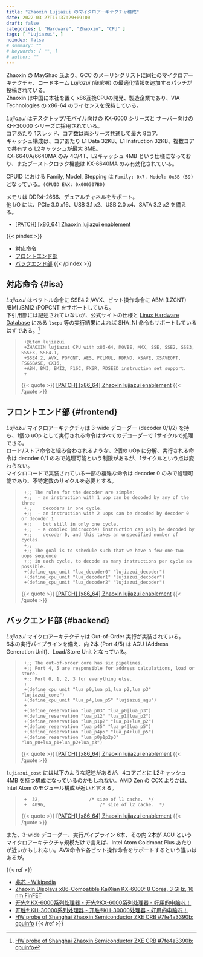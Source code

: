```yaml
---
title: "Zhaoxin Lujiazui のマイクロアーキテクチャ構成"
date: 2022-03-27T17:37:29+09:00
draft: false
categories: [ "Hardware", "Zhaoxin", "CPU" ]
tags: [ "Lujiazui", ]
noindex: false
# summary: ""
# keywords: [ "", ]
# author: ""
---
```


Zhaoxin の MayShao 氏より、GCC のメーリングリストに同社のマイクロアーキテクチャ、コードネーム *Lujiazui (陆家嘴)* の最適化情報を追加するパッチが投稿されている。  
Zhaoxin は中国に本社を置く x86互換CPUの開発、製造企業であり、VIA Technologies の x86-64 のライセンスを保持している。  

*Lujiazui* はデスクトップ/モバイル向けの KX-6000 シリーズと サーバー向けの KH-30000 シリーズに採用されている。  
コアあたり 1スレッド、コア数は両シリーズ共通して最大 8コア。  
キャッシュ構成は、コアあたり L1 Data 32KB、L1 Instruction 32KB、複数コアで共有する L2キャッシュが最大 8MB。  
KX-6640A/6640MA のみ 4C/4T、L2キャッシュ 4MB という仕様になっており、またブーストクロック機能は KX-6640MA のみ有効化されている。  

CPUID における Family, Model, Stepping は `Family: 0x7, Model: 0x3B (59)` となっている。`(CPUID EAX: 0x000307B0)`  

メモリは DDR4-2666、デュアルチャネルをサポート。  
他 I/O には、PCIe 3.0 x16、USB 3.1 x2、USB 2.0 x4、SATA 3.2 x2 を備える。  

* [[PATCH] [x86_64] Zhaoxin lujiazui enablement](https://gcc.gnu.org/pipermail/gcc-patches/2022-March/592269.html)

{{< pindex >}}
 * [対応命令](#isa)
 * [フロントエンド部](#frontend)
 * [バックエンド部](#backend)
{{< /pindex >}}

## 対応命令 {#isa}

*Lujiazui* はベクトル命令に SSE4.2 /AVX、ビット操作命令に ABM (LZCNT) /BMI /BMI2 /POPCNT をサポートしている。  
下引用部には記述されていないが、公式サイトの仕様と [Linux Hardware Database](https://linux-hardware.org/) にある `lscpu` 等の実行結果によれば SHA_NI 命令もサポートしているはずである。[^db]  

 > 		+@item lujiazui
 > 		+ZHAOXIN lujiazui CPU with x86-64, MOVBE, MMX, SSE, SSE2, SSE3, SSSE3, SSE4.1,
 > 		+SSE4.2, AVX, POPCNT, AES, PCLMUL, RDRND, XSAVE, XSAVEOPT, FSGSBASE, CX16,
 > 		+ABM, BMI, BMI2, F16C, FXSR, RDSEED instruction set support.
 > 		+
 >
 > {{< quote >}} [[PATCH] [x86_64] Zhaoxin lujiazui enablement](https://gcc.gnu.org/pipermail/gcc-patches/2022-March/592269.html) {{< /quote >}}

[^db]: [HW probe of Shanghai Zhaoxin Semiconductor ZXE CRB #7fe4a3390b: cpuinfo](https://linux-hardware.org/?probe=7fe4a3390b&log=cpuinfo)

## フロントエンド部 {#frontend}

*Lujiazui* マイクロアーキテクチャは 3-wide デコーダー (decoder 0/1/2) を持ち、1個の uOp として実行される命令はすべてのデコーダーで 1サイクルで処理できる。  
ロード/ストア命令と組み合わされるような、2個の uOp に分解、実行される命令は decoder 0/1 のみで処理可能という制限があるが、1サイクルという点は変わらない。  
マイクロコードで実装されている一部の複雑な命令は decoder 0 のみで処理可能であり、不特定数のサイクルを必要とする。  

 > 		+;; The rules for the decoder are simple:
 > 		+;;  - an instruction with 1 uop can be decoded by any of the three
 > 		+;;    decoders in one cycle.
 > 		+;;  - an instruction with 2 uops can be decoded by decoder 0 or decoder 1
 > 		+;;    but still in only one cycle.
 > 		+;;  - a complex (microcode) instruction can only be decoded by
 > 		+;;    decoder 0, and this takes an unspecified number of cycles.
 > 		+;;
 > 		+;; The goal is to schedule such that we have a few-one-two uops sequence
 > 		+;; in each cycle, to decode as many instructions per cycle as possible.
 > 		+(define_cpu_unit "lua_decoder0" "lujiazui_decoder")
 > 		+(define_cpu_unit "lua_decoder1" "lujiazui_decoder")
 > 		+(define_cpu_unit "lua_decoder2" "lujiazui_decoder")
 >
 > {{< quote >}} [[PATCH] [x86_64] Zhaoxin lujiazui enablement](https://gcc.gnu.org/pipermail/gcc-patches/2022-March/592269.html) {{< /quote >}}

## バックエンド部 {#backend}

*Lujiazui* マイクロアーキテクチャは Out-of-Order 実行が実装されている。  
6本の実行パイプラインを備え、内 2本 (Port 4/5) は AGU (Address Generation Unit)、Load/Store Unit となっている。  

 > 		+;; The out-of-order core has six pipelines.
 > 		+;; Port 4, 5 are responsible for address calculations, load or store.
 > 		+;; Port 0, 1, 2, 3 for everything else.
 > 		+
 > 		+(define_cpu_unit "lua_p0,lua_p1,lua_p2,lua_p3" "lujiazui_core")
 > 		+(define_cpu_unit "lua_p4,lua_p5" "lujiazui_agu")
 > 		+
 > 		+(define_reservation "lua_p03" "lua_p0|lua_p3")
 > 		+(define_reservation "lua_p12" "lua_p1|lua_p2")
 > 		+(define_reservation "lua_p1p2" "lua_p1+lua_p2")
 > 		+(define_reservation "lua_p45" "lua_p4|lua_p5")
 > 		+(define_reservation "lua_p4p5" "lua_p4+lua_p5")
 > 		+(define_reservation "lua_p0p1p2p3" "lua_p0+lua_p1+lua_p2+lua_p3")
 >
 > {{< quote >}} [[PATCH] [x86_64] Zhaoxin lujiazui enablement](https://gcc.gnu.org/pipermail/gcc-patches/2022-March/592269.html) {{< /quote >}}


`lujiazui_cost` には以下のような記述があるが、4コアごとに L2キャッシュ 4MB を持つ構成になっているのかもしれない。AMD Zen の CCX よりかは、Intel Atom のモジュール構成が近いと言える。  

 > 		+  32,				  	/* size of l1 cache.  */
 > 		+  4096,					/* size of l2 cache.  */
 >
 > {{< quote >}} [[PATCH] [x86_64] Zhaoxin lujiazui enablement](https://gcc.gnu.org/pipermail/gcc-patches/2022-March/592269.html) {{< /quote >}}

また、3-wide デコーダー、実行パイプライン 6本、その内 2本が AGU というマイクロアーキテクチャ規模だけで言えば、Intel Atom Goldmont Plus あたりが近いかもしれない。AVX命令や各ビット操作命令をサポートするという違いはあるが。  

{{< ref >}}
 * [兆芯 - Wikipedia](https://ja.wikipedia.org/wiki/%E5%85%86%E8%8A%AF)
 * [Zhaoxin Displays x86-Compatible KaiXian KX-6000: 8 Cores, 3 GHz, 16 nm FinFET](https://www.anandtech.com/show/13388/zhaoxin-shows-x86-compatible-kaixian-kx6000)
 * [开先® KX-6000系列处理器 - 开先®KX-6000系列处理器 - 好用的电脑芯！](https://www.zhaoxin.com/prod_view.aspx?nid=3&typeid=129&id=327)
 * [开胜® KH-30000系列处理器 - 开胜®KH-30000处理器 - 好用的电脑芯！](https://www.zhaoxin.com/prod_view.aspx?nid=3&typeid=95&id=322)
 * [HW probe of Shanghai Zhaoxin Semiconductor ZXE CRB #7fe4a3390b: cpuinfo](https://linux-hardware.org/?probe=7fe4a3390b&log=cpuinfo)
{{< /ref >}}
